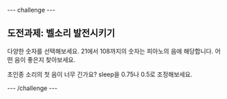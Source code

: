 --- challenge ---

## 도전과제: 벨소리 발전시키기

다양한 숫자를 선택해보세요. 21에서 108까지의 숫자는 피아노의 음에 해당합니다. 어떤 음이 좋은지 찾아보세요.

초인종 소리의 첫 음이 너무 긴가요? sleep을 0.75나 0.5로 조정해보세요.

--- /challenge ---